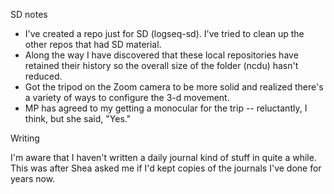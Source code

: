 SD notes

- I've created a repo just for SD (logseq-sd). I've tried to clean up the other repos that had SD material. 
- Along the way I have discovered that these local repositories have retained their history so the overall size of the folder (ncdu) hasn't reduced.
- Got the tripod on the Zoom camera to be more solid and realized there's a variety of ways to configure the 3-d movement.
- MP has agreed to my getting a monocular for the trip -- reluctantly, I think, but she said, "Yes."

Writing

I'm aware that I haven't written a daily journal kind of stuff in quite a while. This was after Shea asked me if I'd kept copies of the journals I've done for years now. 



